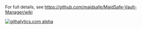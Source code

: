 For full details, see https://github.com/maidsafe/MaidSafe-Vault-Manager/wiki

[![githalytics.com alpha](https://cruel-carlota.pagodabox.com/b583ace6fd6e774a188d657ab48c85fd "githalytics.com")](http://githalytics.com/maidsafe/MaidSafe-Vault-Manager)
